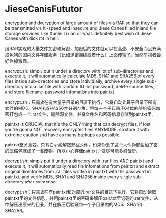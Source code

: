 # JieseCanisFututor
encryption and decryption of large amount of files via RAR so that they can be transmitted via hi-speed and insecure and Jiese Canes filled inland file storage services, like Xunlei Lixian or what. definitely best wish of Jiese Canes with dick rot in hell.


用RAR实现的大量文件加密和解密，加密后的文件就可以在高速、不安全而且充满戒色狗的国内文件存储服务（比如迅雷离线或者什么）上面传输了。当然举报者最好烂掉激霸。


encrypt.sh: simply put it under a directory with lot of sub-directories and execute it, it will automatically calculate MD5, SHA1 and SHA256 of every files inside sub-directories and store individially, archive every single sub-directory into a .rar file with random 64-bit password, delete source files, and store filename-password infomations into pair.txt. 

encrypt.sh：只需放在有大量子目录的目录下执行，它将自动计算子目录下所有文件的MD5、SHA1和SHA256并分别存放，将每一个子目录用64位的随机密码加密打包成一个.rar文件，删除源文件，并将文件名和密码信息存储到pair.txt里。


pair.txt is CRUCIAL that it's the ONLY thing that can decrypt  files, if lost you're gonna NOT recovery encrypted files ANYMORE. so store it with extreme caution and have as many backups as possible. 

pair.txt至关重要，只有它才能解密那些文件，如果你丢了这个文件你那些加了密的压缩包就成了一堆废物。所以小心存储pair.txt，做尽可能多的备份。


decrypt.sh: simply put it under a directory with .rar files AND pair.txt and execute it, it will automatically read file infomations from pair.txt and extract original directories from .rar files written in pair.txt with the password in pair.txt, and verify MD5, SHA1 and SHA256 inside every single sub-directory after extraction. 

decrypt.sh：只需放在有pair.txt和对应的.rar文件的目录下执行，它将自动读取pair.txt里的文件信息，并用pair.txt里的密码来解压pair.txt里记载的.rar文件，从中解压出原来的目录，并在解压后验证每一个子目录内的MD5、SHA1和SHA256。
